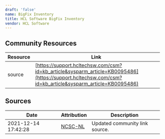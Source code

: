 ```yaml
---
draft: 'false'
name: BigFix Inventory
title: HCL Software BigFix Inventory
vendor: HCL Software
---
```



## Community Resources
| Resource | Link |
| --- | --- |
| source | [https://support.hcltechsw.com/csm?id=kb_article&sysparm_article=KB0095486](https://support.hcltechsw.com/csm?id=kb_article&sysparm_article=KB0095486) |


## Sources
| Date | Attribution | Description |
| --- | --- | --- |
| 2021-12-14 17:42:28 | [NCSC-NL](https://github.com/NCSC-NL/log4shell/blob/main/software/README.md) | Updated community link source.  |
